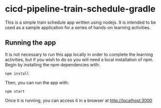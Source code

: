 # cicd-pipeline-train-schedule-gradle

This is a simple train schedule app written using nodejs. It is intended to be used as a sample application for a series of hands-on learning activities.

## Running the app  

It is not necessary to run this app locally in order to complete the learning activities, but if you wish to do so you will need a local installation of npm. Begin by installing the npm dependencies with:

    npm install

Then, you can run the app with:

    npm start

Once it is running, you can access it in a browser at [http://localhost:3000](http://localhost:3000)
